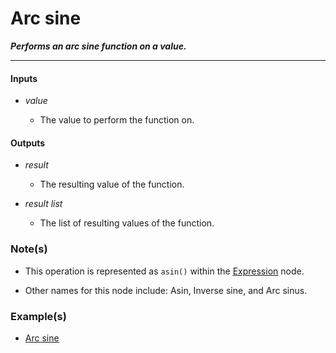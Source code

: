# Arc sine

**_Performs an arc sine function on a value._**

---


#### Inputs

* _value_

  * The value to perform the function on.


#### Outputs

* _result_

  * The resulting value of the function.

* _result list_

  * The list of resulting values of the function.


### Note(s)

* This operation is represented as `asin()` within the [Expression](/nodes/ExpressionParser/documentation.md) node.

* Other names for this node include: Asin, Inverse sine, and Arc sinus.


### Example(s)

* <a href="https://creator.trimble.com/graph?assetURI=whp:a96a78b3-5740-40ad-ac8b-79258c966a81&version=latest" target="_blank">Arc sine</a>
